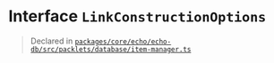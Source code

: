 # Interface `LinkConstructionOptions`
> Declared in [`packages/core/echo/echo-db/src/packlets/database/item-manager.ts`](.)
